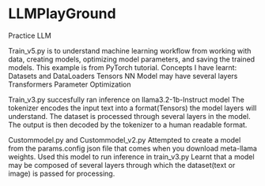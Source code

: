 # LLMPlayGround
Practice LLM 

Train_v5.py
is to understand machine learning workflow from working with data, creating models, optimizing model parameters, and saving the trained models. This example is from PyTorch tutorial. Concepts I have learnt:
Datasets and DataLoaders
Tensors
NN Model may have several layers
Transformers
Parameter Optimization

Train_v3.py
succesfully ran inference on llama3.2-1b-Instruct model
The tokenizer encodes the input text into a format(Tensors) the model layers will understand. The dataset is processed through several
layers in the model. The output is then decoded by the tokenizer to a human readable format.

Custommodel.py and Custommodel_v2.py
Attempted to create a model from the params.config json file that comes when you download meta-llama weights. Used this model to run inference in train_v3.py
Learnt that a model may be composed of several layers through which the dataset(text or image) is passed for processing.
